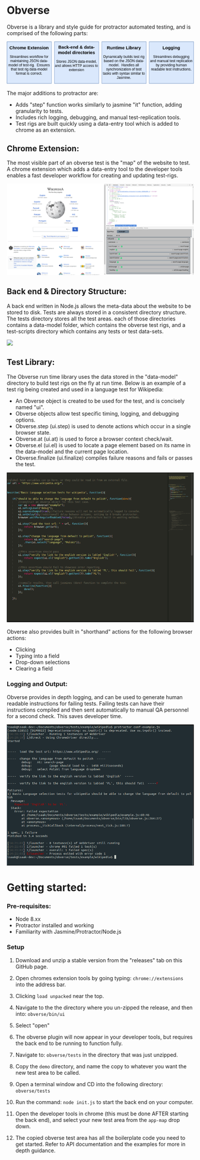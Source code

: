 # Obverse

Obverse is a library and style guide for protractor automated testing, and is comprised of the following  parts:

![](./doc/readMe-assets/parts.png)

The major additions to protractor are:

* Adds "step" function works similarly to jasmine "it" function, adding granularity to tests.
* Includes rich logging, debugging, and manual test-replication tools.
* Test rigs are built quickly using a data-entry tool which is added to chrome as an extension.

## Chrome Extension:

The most visible part of an obverse test is the "map" of the website to test. A chrome extension which adds a data-entry tool to the developer tools enables a fast developer workflow for creating and updating test-rigs.

![](./doc/readMe-assets/datamodel-example.png)


## Back end & Directory Structure:

A back end written in Node.js allows the meta-data about the website to be stored to disk.  Tests are always stored in a consistent directory structure.  The tests directory stores all the test areas.  each of those directories contains a data-model folder, which contains the obverse test rigs, and a test-scripts directory which contains any tests or test data-sets.

![](./doc/readMe-assets/backend.png)


## Test Library:

The Obverse run time library uses the data stored in the "data-model" directory to build test rigs on the fly at run time.  Below is an example of a test rig being created and used in a language test for Wikipedia:

* An Obverse object is created to be used for the test, and is concisely named "ui".
* Obverse objects allow test specific timing, logging, and debugging options.
* Obverse.step (ui.step) is used to denote actions which occur in a single browser state.
* Obverse.at (ui.at) is used to force a browser context check/wait.
* Obverse.el (ui.el) is used to locate a page element based on its name in the data-model and the current page location.
* Obverse.finalize (ui.finalize) compiles failure reasons and fails or passes the test.

![](./doc/readMe-assets/code.png)


Obverse also provides built in "shorthand" actions for the following browser actions:

* Clicking
* Typing into a field
* Drop-down selections
* Clearing a field



### Logging and Output:

Obverse provides in depth logging, and can be used to generate human readable instructions for failing tests.  Failing tests can have their instructions compiled and then sent automatically to manual QA personnel for a second check.  This saves developer time.

![](./doc/readMe-assets/debugging.png)


# Getting started:

### Pre-requisites:

* Node 8.xx
* Protractor installed and working
* Familiarity with Jasmine/Protractor/Node.js

### Setup

1. Download and unzip a stable version from the "releases" tab on this GitHub page.

1. Open chromes extension tools by going typing: ```chrome://extensions``` into the address bar.

1. Clicking ```load unpacked``` near the top.

1. Navigate to the the directory where you un-zipped the release, and then into: ```obverse/bin/ui```

1. Select "open"

1. The obverse plugin will now appear in your developer tools, but requires the back end to be running to function fully.

1. Navigate to: ```obverse/tests``` in the directory that was just unzipped.

1. Copy the ```demo``` directory, and name the copy to whatever you want the new test area to be called.

1. Open a terminal window and CD into the following directory: ```obverse/tests```

1. Run the command: ```node init.js``` to start the back end on your computer.

1. Open the developer tools in chrome (this must be done AFTER starting the back end), and select your new test area from the ```app-map``` drop down.

1. The copied obverse test area has all the boilerplate code you need to get started.  Refer to API documentation and the examples for more in depth guidance.